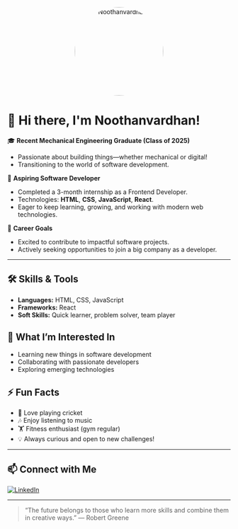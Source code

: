 <p align="center">
  <img src="profile.jpg" width="200" alt="Noothanvardhan" style="border-radius: 50%;">
</p>

# 👋 Hi there, I'm Noothanvardhan!

🎓 **Recent Mechanical Engineering Graduate (Class of 2025)**
- Passionate about building things—whether mechanical or digital!
- Transitioning to the world of software development.

🌱 **Aspiring Software Developer**
- Completed a 3-month internship as a Frontend Developer.
- Technologies: **HTML**, **CSS**, **JavaScript**, **React**.
- Eager to keep learning, growing, and working with modern web technologies.

🚀 **Career Goals**
- Excited to contribute to impactful software projects.
- Actively seeking opportunities to join a big company as a developer.

---

## 🛠️ Skills & Tools
- **Languages:** HTML, CSS, JavaScript
- **Frameworks:** React
- **Soft Skills:** Quick learner, problem solver, team player

## 👀 What I’m Interested In
- Learning new things in software development
- Collaborating with passionate developers
- Exploring emerging technologies

## ⚡ Fun Facts
- 🏏 Love playing cricket
- 🎶 Enjoy listening to music
- 🏋️ Fitness enthusiast (gym regular)
- 💡 Always curious and open to new challenges!

---

## 📫 Connect with Me

[![LinkedIn](https://img.shields.io/badge/LinkedIn-blue?logo=linkedin&logoColor=white)](https://www.linkedin.com/in/noothan-vardhan-peethala-108543251?utm_source=share&utm_campaign=share_via&utm_content=profile&utm_medium=android_app)

---

> “The future belongs to those who learn more skills and combine them in creative ways.” — Robert Greene



